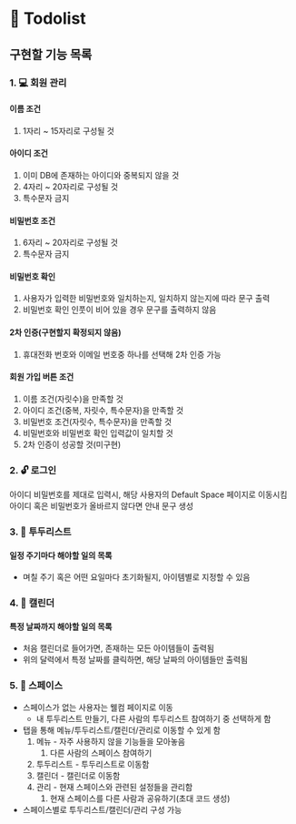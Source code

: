 # 📃 Todolist

## 구현할 기능 목록
### 1. 💻 회원 관리
#### 이름 조건
  1. 1자리 ~ 15자리로 구성될 것
#### 아이디 조건
  1. 이미 DB에 존재하는 아이디와 중복되지 않을 것
  2. 4자리 ~ 20자리로 구성될 것
  3. 특수문자 금지
#### 비밀번호 조건
  1. 6자리 ~ 20자리로 구성될 것
  2. 특수문자 금지
#### 비밀번호 확인
  1. 사용자가 입력한 비밀번호와 일치하는지, 일치하지 않는지에 따라 문구 출력
  2. 비밀번호 확인 인풋이 비어 있을 경우 문구를 출력하지 않음
#### 2차 인증(구현할지 확정되지 않음)
  1. 휴대전화 번호와 이메일 번호중 하나를 선택해 2차 인증 가능
#### 회원 가입 버튼 조건
  1. 이름 조건(자릿수)을 만족할 것
  2. 아이디 조건(중복, 자릿수, 특수문자)을 만족할 것
  3. 비밀번호 조건(자릿수, 특수문자)을 만족할 것
  4. 비밀번호와 비밀번호 확인 입력값이 일치할 것
  5. 2차 인증이 성공할 것(미구현)

### 2. 🔓 로그인
아이디 비밀번호를 제대로 입력시, 해당 사용자의 Default Space 페이지로 이동시킴  
아이디 혹은 비밀번호가 올바르지 않다면 안내 문구 생성

### 3. 📃 투두리스트
#### 일정 주기마다 해야할 일의 목록
  - 며칠 주기 혹은 어떤 요일마다 초기화될지, 아이템별로 지정할 수 있음

### 4. 📅 캘린더
#### 특정 날짜까지 해야할 일의 목록
  - 처음 캘린더로 들어가면, 존재하는 모든 아이템들이 출력됨
  - 위의 달력에서 특정 날짜를 클릭하면, 해당 날짜의 아이템들만 출력됨

### 5. 🎪 스페이스
- 스페이스가 없는 사용자는 웰컴 페이지로 이동
    - 내 투두리스트 만들기, 다른 사람의 투두리스트 참여하기 중 선택하게 함
- 탭을 통해 메뉴/투두리스트/캘린더/관리로 이동할 수 있게 함
    1. 메뉴
      - 자주 사용하지 않을 기능들을 모아놓음
        1. 다른 사람의 스페이스 참여하기
    3. 투두리스트
      - 투두리스트로 이동함
    4. 캘린더
      - 캘린더로 이동함
    5. 관리
      - 현재 스페이스와 관련된 설정들을 관리함
        1. 현재 스페이스를 다른 사람과 공유하기(초대 코드 생성)
- 스페이스별로 투두리스트/캘린더/관리 구성 가능
